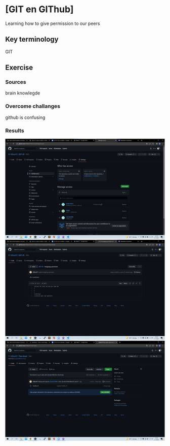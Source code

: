 # [GIT en GIThub]
Learning how to give permission to our peers

## Key terminology
GIT


## Exercise
### Sources
brain knowlegde

### Overcome challanges
github is confusing

### Results
![alt text](https://github.com/TechGrounds-Cloud8/cloud8-Killian97/blob/main/00_includes/permission%20proof.png)
![alt text](https://github.com/TechGrounds-Cloud8/cloud8-Killian97/blob/main/00_includes/push%20code%20proof.png)
![alt text](https://github.com/TechGrounds-Cloud8/cloud8-Killian97/blob/main/00_includes/clone%20proof.png)